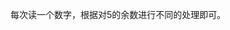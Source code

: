 <!-- date and tags in the next two lines
2017-04-14 22:20:02 +0800
data processing
-->

每次读一个数字，根据对5的余数进行不同的处理即可。
